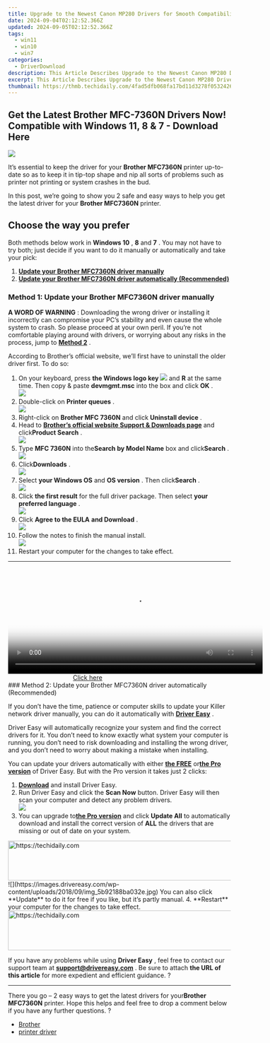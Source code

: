```yaml
---
title: Upgrade to the Newest Canon MP280 Drivers for Smooth Compatibility with Windows 11, 8 & 7 - Free Download Links Inside
date: 2024-09-04T02:12:52.366Z
updated: 2024-09-05T02:12:52.366Z
tags:
  - win11
  - win10
  - win7
categories:
  - DriverDownload
description: This Article Describes Upgrade to the Newest Canon MP280 Drivers for Smooth Compatibility with Windows 11, 8 & 7 - Free Download Links Inside
excerpt: This Article Describes Upgrade to the Newest Canon MP280 Drivers for Smooth Compatibility with Windows 11, 8 & 7 - Free Download Links Inside
thumbnail: https://thmb.techidaily.com/4fad5dfb068fa17bd11d3278f05324268f19f0e4e3fba2cd6b2af2a6f5ad615e.jpg
---
```


## Get the Latest Brother MFC-7360N Drivers Now! Compatible with Windows 11, 8 & 7 - Download Here

![](https://images.drivereasy.com/wp-content/uploads/2018/08/img_5b860d7154ba4.jpg)

 It’s essential to keep the driver for your **Brother MFC7360N** printer up-to-date so as to keep it in tip-top shape and nip all sorts of problems such as printer not printing or system crashes in the bud.

 In this post, we’re going to show you 2 safe and easy ways to help you get the latest driver for your **Brother MFC7360N** printer.

## Choose the way you prefer

 Both methods below work in **Windows 10** , **8** and **7** . You may not have to try both; just decide if you want to do it manually or automatically and take your pick:

1. [**Update your Brother MFC7360N driver manually**](https://tools.techidaily.com/drivereasy/download/)
2. [**Update your Brother MFC7360N driver automatically (Recommended)**](https://tools.techidaily.com/drivereasy/download/)

### Method 1: Update your Brother MFC7360N driver manually

**A WORD OF WARNING** : Downloading the wrong driver or installing it incorrectly can compromise your PC’s stability and even cause the whole system to crash. So please proceed at your own peril. If you’re not comfortable playing around with drivers, or worrying about any risks in the process, jump to [**Method 2**](https://tools.techidaily.com/drivereasy/download/) .

 According to Brother’s official website, we’ll first have to uninstall the older driver first. To do so:

1. On your keyboard, press   **the Windows logo key  ![](https://images.drivereasy.com/wp-content/uploads/2018/04/img_5ae0331bc08e4.png)**  and **R**  at the same time. Then copy & paste **devmgmt.msc** into the box and click   **OK**  .  
![](https://images.drivereasy.com/wp-content/uploads/2018/05/img_5afb9c1b96ba9.png)
2. Double-click on **Printer queues** .  
![](https://images.drivereasy.com/wp-content/uploads/2018/06/img_5b1a5b86a48f2.jpg)
3. Right-click on **Brother MFC 7360N** and click **Uninstall device** .
4. Head to **[Brother’s official website Support & Downloads page](http://support.brother.com/g/b/countrytop.aspx?c=us&lang=en)**  and click**Product Search** .  
![](https://images.drivereasy.com/wp-content/uploads/2018/09/img_5b91f9dbc2b1f.jpg)
5. Type **MFC 7360N** into the**Search by Model Name** box and click**Search** .  
![](https://images.drivereasy.com/wp-content/uploads/2018/09/img_5b92163d78f96.jpg)
6. Click**Downloads** .  
![](https://images.drivereasy.com/wp-content/uploads/2018/09/img_5b92169633e75.jpg)
7. Select **your Windows OS**   and **OS version** . Then click**Search** .  
![](https://images.drivereasy.com/wp-content/uploads/2018/09/img_5b921713414d6.jpg)
8. Click **the first result**   for the full driver package. Then select **your preferred language** .  
![](https://images.drivereasy.com/wp-content/uploads/2018/08/img_5b8613a0a97a4.jpg)
9. Click **Agree to the EULA**  **and Download** .  
![](https://images.drivereasy.com/wp-content/uploads/2018/08/img_5b8613f9ec314.jpg)
10. Follow the notes to finish the manual install.  
![](https://images.drivereasy.com/wp-content/uploads/2018/08/img_5b861455df55e.jpg)
11. Restart your computer for the changes to take effect.

---

<!-- affiliate ads begin -->
<span id="1983575">
					<video width="576" height="240" style="cursor:pointer"
           poster="//a.impactradius-go.com/display-clicktoplayimage/1983575.png"
           onclick="if(!this.playClicked){this.play();this.setAttribute('controls',true);this.playClicked=true;}">
	   <source src="//a.impactradius-go.com/display-ad/22993-1983575">
	   <img src="//a.impactradius-go.com/display-clicktoplayimage/1983575.png" style="border: none; height: 100%; width: 100%; object-fit: contain">
	</video>
	<div style="width:360px;text-align:center"><a href="javascript:window.open(decodeURIComponent('https%3A%2F%2Fhomestyler.sjv.io%2Fc%2F5597632%2F1983575%2F22993'), '_blank');void(0);">Click here</a></div>
</span>
<img height="0" width="0" src="https://imp.pxf.io/i/5597632/1983575/22993" style="position:absolute;visibility:hidden;" border="0" />
<!-- affiliate ads end -->
### Method 2: Update your Brother MFC7360N driver automatically (Recommended)

 If you don’t have the time, patience or computer skills to update your Killer network  driver manually, you can do it automatically with **[Driver Easy](https://tools.techidaily.com/drivereasy/download/)**  .

 Driver Easy will automatically recognize your system and find the correct drivers for it. You don’t need to know exactly what system your computer is running, you don’t need to risk downloading and installing the wrong driver, and you don’t need to worry about making a mistake when installing.

 You can update your drivers automatically with either **[the FREE](https://tools.techidaily.com/drivereasy/download/)**  or[**the Pro version**](https://tools.techidaily.com/drivereasy/download/) of Driver Easy. But with the Pro version it takes just 2 clicks:

1. **[Download](https://tools.techidaily.com/drivereasy/download/)**  and install Driver Easy.
2. Run Driver Easy and click the **Scan Now** button. Driver Easy will then scan your computer and detect any problem drivers.  
![](https://images.drivereasy.com/wp-content/uploads/2018/07/img_5b5aefd675a7c.jpg)
3. You can upgrade to[**the Pro version**](https://tools.techidaily.com/drivereasy/download/) and click **Update All** to automatically download and install the correct version of **ALL**  the drivers that are missing or out of date on your system.  
<!-- affiliate ads begin -->
<a href="https://aligracehair.sjv.io/c/5597632/1934188/19272" target="_top" id="1934188">
  <img src="//a.impactradius-go.com/display-ad/19272-1934188" border="0" alt="https://techidaily.com" width="728" height="90"/>
</a>
<img height="0" width="0" src="https://aligracehair.sjv.io/i/5597632/1934188/19272" style="position:absolute;visibility:hidden;" border="0" />
<!-- affiliate ads end -->
![](https://images.drivereasy.com/wp-content/uploads/2018/09/img_5b92188ba032e.jpg) You can also click **Update** to do it for free if you like, but it’s partly manual.
4. **Restart**   your computer for the changes to take effect.
<!-- affiliate ads begin -->
<a href="https://aligracehair.sjv.io/c/5597632/1915870/19272" target="_top" id="1915870">
  <img src="//a.impactradius-go.com/display-ad/19272-1915870" border="0" alt="https://techidaily.com" width="728" height="90"/>
</a>
<img height="0" width="0" src="https://aligracehair.sjv.io/i/5597632/1915870/19272" style="position:absolute;visibility:hidden;" border="0" />
<!-- affiliate ads end -->

 If you have any problems while using **Driver Easy** , feel free to contact our support team at **<support@drivereasy.com>** . Be sure to attach **the URL of this article**  for more expedient and efficient guidance. ?

---

 There you go – 2 easy ways to get the latest drivers for your**Brother MFC7360N**  printer. Hope this helps and feel free to drop a comment below if you have any further questions. ?

* [Brother](https://tools.techidaily.com/drivereasy/download/)
* [printer driver](https://tools.techidaily.com/drivereasy/download/)

<ins class="adsbygoogle"
     style="display:block"
     data-ad-format="autorelaxed"
     data-ad-client="ca-pub-7571918770474297"
     data-ad-slot="1223367746"></ins>



<ins class="adsbygoogle"
     style="display:block"
     data-ad-client="ca-pub-7571918770474297"
     data-ad-slot="8358498916"
     data-ad-format="auto"
     data-full-width-responsive="true"></ins>


